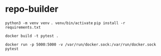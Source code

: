 # repo-builder

`python3 -m venv venv`
`. venv/bin/activate`
`pip install -r requirements.txt`

`docker build -t pytest .`

`docker run -p 5000:5000 -v /var/run/docker.sock:/var/run/docker.sock pytest`

